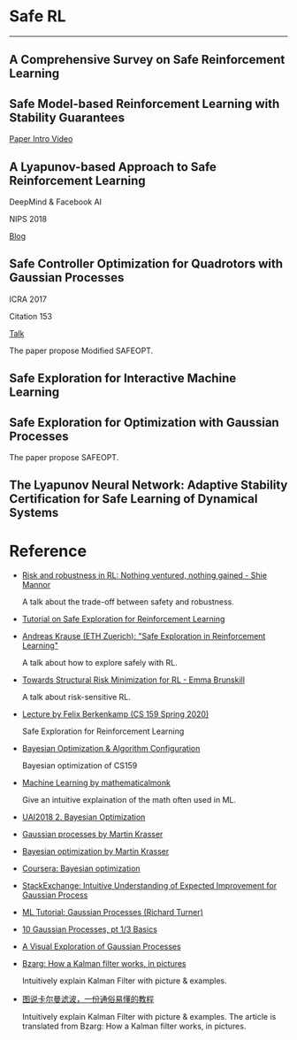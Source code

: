 # Safe RL

---

## A Comprehensive Survey on Safe Reinforcement Learning

## Safe Model-based Reinforcement Learning with Stability Guarantees

[Paper Intro Video](https://www.youtube.com/watch?v=Xwu38vQb9Gk&t=13s)


## A Lyapunov-based Approach to Safe Reinforcement Learning 

DeepMind & Facebook AI 

NIPS 2018

[Blog](https://ai.facebook.com/blog/lyapunov-based-safe-reinforcement-learning/)

## Safe Controller Optimization for Quadrotors with Gaussian Processes

ICRA 2017

Citation 153

[Talk](https://www.youtube.com/watch?v=sMfPRLtrob4)

The paper propose Modified SAFEOPT.

## Safe Exploration for Interactive Machine Learning

## Safe Exploration for Optimization with Gaussian Processes

The paper propose SAFEOPT.

## The Lyapunov Neural Network: Adaptive Stability Certification for Safe Learning of Dynamical Systems

# Reference

- [Risk and robustness in RL: Nothing ventured, nothing gained - Shie Mannor](https://www.youtube.com/watch?v=M_acBfpqaLQ)
  
  A talk about the trade-off between safety and robustness.
- [Tutorial on Safe Exploration for Reinforcement Learning](https://rlss.inria.fr/files/2019/07/SafeRL_tutorial.pdf)
- [Andreas Krause (ETH Zuerich): "Safe Exploration in Reinforcement Learning"](https://www.youtube.com/watch?v=5vMyz4HWYfw)
  
  A talk about how to explore safely with RL.
- [Towards Structural Risk Minimization for RL - Emma Brunskill](https://www.youtube.com/watch?v=V3Op8eIc9H8)
  
  A talk about risk-sensitive RL.
- [Lecture by Felix Berkenkamp (CS 159 Spring 2020)](https://www.youtube.com/watch?v=sMfPRLtrob4)
  
  Safe Exploration for Reinforcement Learning
- [Bayesian Optimization & Algorithm Configuration](https://www.youtube.com/watch?v=6D9Rqda0dpg&feature=youtu.be)

  Bayesian optimization of CS159

- [Machine Learning by mathematicalmonk](https://www.youtube.com/playlist?list=PLD0F06AA0D2E8FFBA)
  
  Give an intuitive explaination of the math often used in ML.
  
- [UAI2018 2. Bayesian Optimization](https://www.youtube.com/watch?v=C5nqEHpdyoE)
- [Gaussian processes by Martin Krasser](http://krasserm.github.io/2018/03/19/gaussian-processes/#References)
- [Bayesian optimization by Martin Krasser](http://krasserm.github.io/2018/03/21/bayesian-optimization/)
- [Coursera: Bayesian optimization](https://www.coursera.org/lecture/bayesian-methods-in-machine-learning/bayesian-optimization-iRLaF)
- [StackExchange: Intuitive Understanding of Expected Improvement for Gaussian Process](https://stats.stackexchange.com/questions/426782/intuitive-understanding-of-expected-improvement-for-gaussian-process)
- [ML Tutorial: Gaussian Processes (Richard Turner)](https://www.youtube.com/watch?v=92-98SYOd)
- [10 Gaussian Processes, pt 1/3 Basics](https://www.youtube.com/watch?v=AEf_ta4vyKU)
- [A Visual Exploration of Gaussian Processes](https://distill.pub/2019/visual-exploration-gaussian-processes/?fbclid=IwAR3XSg_gQ9KvIG9qPOXCWjGGEhl7b3qSZCLxXeee-uDbuQtktLCf-2lVeno#DimensionSwap)
- [Bzarg: How a Kalman filter works, in pictures](http://www.bzarg.com/p/how-a-kalman-filter-works-in-pictures/)
  
  Intuitively explain Kalman Filter with picture & examples.
  
- [图说卡尔曼滤波，一份通俗易懂的教程](https://zhuanlan.zhihu.com/p/39912633)

  Intuitively explain Kalman Filter with picture & examples. The article is translated from Bzarg: How a Kalman filter works, in pictures.